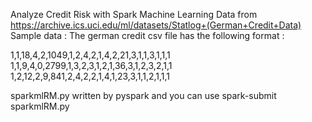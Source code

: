 Analyze Credit Risk with Spark Machine Learning 
Data from https://archive.ics.uci.edu/ml/datasets/Statlog+(German+Credit+Data)
Sample data :
The german credit csv file has the following format :

1,1,18,4,2,1049,1,2,4,2,1,4,2,21,3,1,1,3,1,1,1
1,1,9,4,0,2799,1,3,2,3,1,2,1,36,3,1,2,3,2,1,1
1,2,12,2,9,841,2,4,2,2,1,4,1,23,3,1,1,2,1,1,1

sparkmlRM.py written by pyspark and you can use spark-submit sparkmlRM.py
